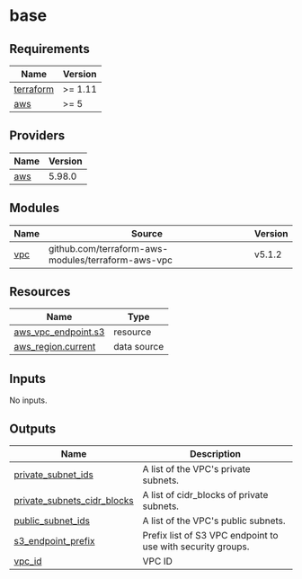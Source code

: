 # base

<!-- BEGIN_TF_DOCS -->
## Requirements

| Name | Version |
|------|---------|
| <a name="requirement_terraform"></a> [terraform](#requirement\_terraform) | >= 1.11 |
| <a name="requirement_aws"></a> [aws](#requirement\_aws) | >= 5 |

## Providers

| Name | Version |
|------|---------|
| <a name="provider_aws"></a> [aws](#provider\_aws) | 5.98.0 |

## Modules

| Name | Source | Version |
|------|--------|---------|
| <a name="module_vpc"></a> [vpc](#module\_vpc) | github.com/terraform-aws-modules/terraform-aws-vpc | v5.1.2 |

## Resources

| Name | Type |
|------|------|
| [aws_vpc_endpoint.s3](https://registry.terraform.io/providers/hashicorp/aws/latest/docs/resources/vpc_endpoint) | resource |
| [aws_region.current](https://registry.terraform.io/providers/hashicorp/aws/latest/docs/data-sources/region) | data source |

## Inputs

No inputs.

## Outputs

| Name | Description |
|------|-------------|
| <a name="output_private_subnet_ids"></a> [private\_subnet\_ids](#output\_private\_subnet\_ids) | A list of the VPC's private subnets. |
| <a name="output_private_subnets_cidr_blocks"></a> [private\_subnets\_cidr\_blocks](#output\_private\_subnets\_cidr\_blocks) | A list of cidr\_blocks of private subnets. |
| <a name="output_public_subnet_ids"></a> [public\_subnet\_ids](#output\_public\_subnet\_ids) | A list of the VPC's public subnets. |
| <a name="output_s3_endpoint_prefix"></a> [s3\_endpoint\_prefix](#output\_s3\_endpoint\_prefix) | Prefix list of S3 VPC endpoint to use with security groups. |
| <a name="output_vpc_id"></a> [vpc\_id](#output\_vpc\_id) | VPC ID |
<!-- END_TF_DOCS -->
